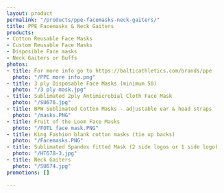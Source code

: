 ```yaml
---
layout: product
permalink: "/products/ppe-facemasks-neck-gaiters/"
title: PPE Facemasks & Neck Gaiters
products:
- Cotton Reusable Face Masks
- Custom Reusable Face Masks
- Disposible Face masks
- Neck Gaiters or Buffs
photos:
- title: For more info go to https://balticathletics.com/brands/ppe
  photo: "/PPE more info.png"
- title: 3 ply Disposable Face Masks (minimum 50)
  photo: "/3 ply mask.jpg"
- title: Sublimated 2ply Antimicrobial Cloth Face Mask
  photo: "/SU676.jpg"
- title: BPW Sublimated Cotton Masks - adjustable ear & head straps
  photo: "/masks.PNG"
- title: Fruit of the Loom Face Masks
  photo: "/FOTL face mask.PNG"
- title: King Fashion blank cotton masks (tie up backs)
  photo: "/Facemasks.PNG"
- title: Sublimated Spandex fitted Mask (2 side logos or 1 side logo)
  photo: "/HT678-3.jpg"
- title: Neck Gaiters
  photo: "/SU674.jpg"
promotions: []

---
```


